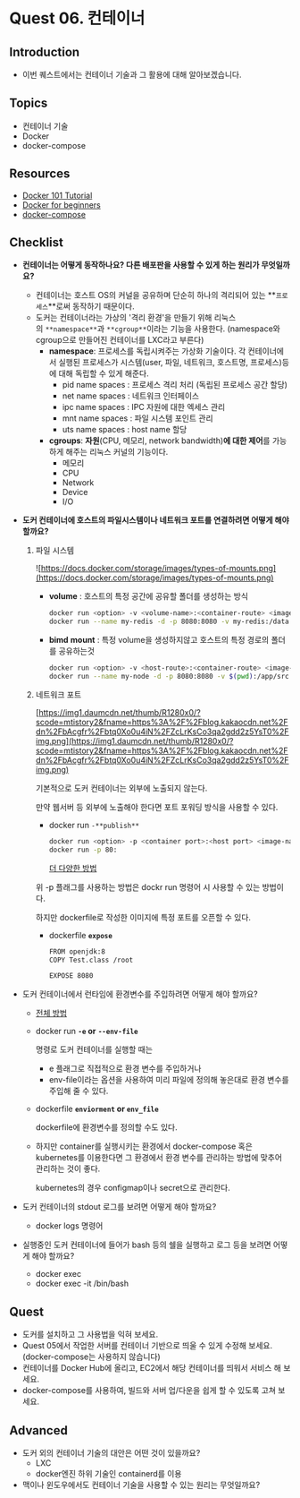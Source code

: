 # **Quest 06. 컨테이너**

## Introduction

- 이번 퀘스트에서는 컨테이너 기술과 그 활용에 대해 알아보겠습니다.

## Topics

- 컨테이너 기술
- Docker
- docker-compose

## Resources

- [Docker 101 Tutorial](https://www.docker.com/101-tutorial)
- [Docker for beginners](https://docker-curriculum.com/)
- [docker-compose](https://docs.docker.com/compose/)

## Checklist

- **컨테이너는 어떻게 동작하나요? 다른 배포판을 사용할 수 있게 하는 원리가 무엇일까요?**
    - 컨테이너는 호스트 OS의 커널을 공유하며 단순히 하나의 격리되어 있는 **`프로세스`**로써 동작하기 때문이다.
    - 도커는 컨테이너라는 가상의 '격리 환경'을 만들기 위해 리눅스의 `**namespace**`과 `**cgroup**`이라는 기능을 사용한다. (namespace와 cgroup으로 만들어진 컨테이너를 LXC라고 부른다)
        - **namespace**: 프로세스를 독립시켜주는 가상화 기술이다. 각 컨테이너에서 실행된 프로세스가 시스템(user, 파일, 네트워크, 호스트명, 프로세스)등에 대해 독립할 수 있게 해준다.
            - pid name spaces : 프로세스 격리 처리 (독립된 프로세스 공간 할당)
            - net name spaces : 네트워크 인터페이스
            - ipc name spaces : IPC 자원에 대한 엑세스 관리
            - mnt name spaces : 파일 시스템 포인트 관리
            - uts name spaces : host name 할당
        - **cgroups**: **자원**(CPU, 메모리, network bandwidth)**에 대한 제어**를 가능하게 해주는 리눅스 커널의 기능이다.
            - 메모리
            - CPU
            - Network
            - Device
            - I/O
            
- **도커 컨테이너에 호스트의 파일시스템이나 네트워크 포트를 연결하려면 어떻게 해야 할까요?**
    1. 파일 시스템
        
        ![https://docs.docker.com/storage/images/types-of-mounts.png](https://docs.docker.com/storage/images/types-of-mounts.png)
        
        - **volume** : 호스트의 특정 공간에 공유할 폴더를 생성하는 방식
            
            ```bash
            docker run <option> -v <volume-name>:<container-route> <image-name>
            docker run --name my-redis -d -p 8080:8080 -v my-redis:/data redis
            ```
            
        - **bimd** **mount** : 특정 volume을 생성하지않고 호스트의 특정 경로의 폴더를 공유하는것
            
            ```bash
            docker run <option> -v <host-route>:<container-route> <image-name>
            docker run --name my-node -d -p 8080:8080 -v $(pwd):/app/src node:10
            ```
            
    2. 네트워크 포트
        
        [https://img1.daumcdn.net/thumb/R1280x0/?scode=mtistory2&fname=https%3A%2F%2Fblog.kakaocdn.net%2Fdn%2FbAcgfr%2Fbtq0Xo0u4iN%2FZcLrKsCo3qa2gdd2z5YsT0%2Fimg.png](https://img1.daumcdn.net/thumb/R1280x0/?scode=mtistory2&fname=https%3A%2F%2Fblog.kakaocdn.net%2Fdn%2FbAcgfr%2Fbtq0Xo0u4iN%2FZcLrKsCo3qa2gdd2z5YsT0%2Fimg.png)
        
        기본적으로 도커 컨테이너는 외부에 노출되지 않는다.
        
        만약 웹서버 등 외부에 노출해야 한다면 포트 포워딩 방식을 사용할 수 있다.
        
        - docker run `-**publish**`
            
            ```bash
            docker run <option> -p <container port>:<host port> <image-name>
            docker run -p 80:
            ```
            
            [더 다양한 방법](https://docs.docker.com/config/containers/container-networking/#published-ports)
            
        
        위  -p 플래그를 사용하는 방법은 dockr run 명령어 시 사용할 수 있는 방법이다.
        
        하지만 dockerfile로 작성한 이미지에 특정 포트를 오픈할 수 있다.
        
        - dockerfile **`expose`**
            
            ```bash
            FROM openjdk:8
            COPY Test.class /root
            
            EXPOSE 8080
            ```
            
        
- 도커 컨테이너에서 런타임에 환경변수를 주입하려면 어떻게 해야 할까요?
    - [전체 방법](https://docs.docker.com/compose/environment-variables/)
    - docker run **`-e` or** ****`--env-file`****
        
        명령로 도커 컨테이너를 실행할 때는 
        
        - e 플래그로 직접적으로 환경 변수를 주입하거나
        - env-file이라는 옵션을 사용하여 미리 파일에 정의해 놓은대로 환경 변수를 주입해 줄 수 있다.
    - dockerfile **`enviorment` or `env_file`**
        
        dockerfile에 환경변수를 정의할 수도 있다.
        
    - 하지만 container를 실행시키는 환경에서 docker-compose 혹은 kubernetes를 이용한다면 그 환경에서 환경 변수를 관리하는 방법에 맞추어 관리하는 것이 좋다.
        
        kubernetes의 경우 configmap이나 secret으로 관리한다.
        
- 도커 컨테이너의 stdout 로그를 보려면 어떻게 해야 할까요?
    - docker logs 명령어
    
- 실행중인 도커 컨테이너에 들어가 bash 등의 쉘을 실행하고 로그 등을 보려면 어떻게 해야 할까요?
    - docker exec
    - docker exec <contianer id> -it /bin/bash

## Quest

- 도커를 설치하고 그 사용법을 익혀 보세요.
- Quest 05에서 작업한 서버를 컨테이너 기반으로 띄울 수 있게 수정해 보세요. (docker-compose는 사용하지 않습니다)
- 컨테이너를 Docker Hub에 올리고, EC2에서 해당 컨테이너를 띄워서 서비스 해 보세요.
- docker-compose를 사용하여, 빌드와 서버 업/다운을 쉽게 할 수 있도록 고쳐 보세요.

## Advanced

- 도커 외의 컨테이너 기술의 대안은 어떤 것이 있을까요?
    - LXC
    - docker엔진 하위 기술인 containerd를 이용
- 맥이나 윈도우에서도 컨테이너 기술을 사용할 수 있는 원리는 무엇일까요?
